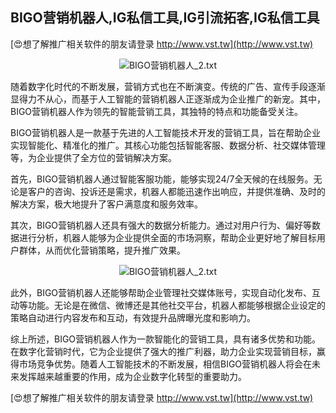 ## **BIGO营销机器人,IG私信工具,IG引流拓客,IG私信工具**

[😍想了解推广相关软件的朋友请登录 http://www.vst.tw](http://www.vst.tw)

 <center><img src="https://vst.tw/MP4/tuiguang/png/5.png" alt="BIGO营销机器人_2.txt"></center>

随着数字化时代的不断发展，营销方式也在不断演变。传统的广告、宣传手段逐渐显得力不从心，而基于人工智能的营销机器人正逐渐成为企业推广的新宠。其中，BIGO营销机器人作为领先的智能营销工具，其独特的特点和功能备受关注。

BIGO营销机器人是一款基于先进的人工智能技术开发的营销工具，旨在帮助企业实现智能化、精准化的推广。其核心功能包括智能客服、数据分析、社交媒体管理等，为企业提供了全方位的营销解决方案。

首先，BIGO营销机器人通过智能客服功能，能够实现24/7全天候的在线服务。无论是客户的咨询、投诉还是需求，机器人都能迅速作出响应，并提供准确、及时的解决方案，极大地提升了客户满意度和服务效率。

其次，BIGO营销机器人还具有强大的数据分析能力。通过对用户行为、偏好等数据进行分析，机器人能够为企业提供全面的市场洞察，帮助企业更好地了解目标用户群体，从而优化营销策略，提升推广效果。

 <center><img src="https://vst.tw/MP4/tuiguang/png/5.png" alt="BIGO营销机器人_2.txt"></center>

此外，BIGO营销机器人还能够帮助企业管理社交媒体账号，实现自动化发布、互动等功能。无论是在微信、微博还是其他社交平台，机器人都能够根据企业设定的策略自动进行内容发布和互动，有效提升品牌曝光度和影响力。

综上所述，BIGO营销机器人作为一款智能化的营销工具，具有诸多优势和功能。在数字化营销时代，它为企业提供了强大的推广利器，助力企业实现营销目标，赢得市场竞争优势。随着人工智能技术的不断发展，相信BIGO营销机器人将会在未来发挥越来越重要的作用，成为企业数字化转型的重要助力。

[😍想了解推广相关软件的朋友请登录 http://www.vst.tw](http://www.vst.tw)



